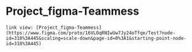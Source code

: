 # Project_figma-Teammess
    link view: [Project_figma-Teammess](https://www.figma.com/proto/16VLOqRNIwUw7Jy24oTfqe/Test?node-id=318%3A445&scaling=scale-down&page-id=0%3A1&starting-point-node-id=318%3A445)
